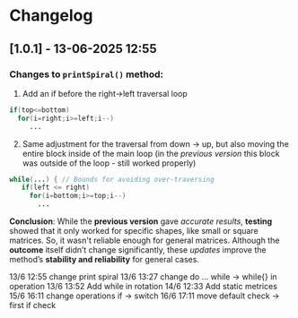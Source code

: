 # Changelog
## [1.0.1] - 13-06-2025 12:55
### Changes to `printSpiral()` method:
1. Add an if before the right->left traversal loop 
```java
if(top<=bottom) 
  for(i=right;i>=left;i--) 
     ...
```
2. Same adjustment for the traversal from down -> up, but also moving the entire block inside of the main loop (in the *previous version* this block was outside of the loop - still worked properly)
```java
while(...) { // Bounds for avoiding over-traversing           
   if(left <= right)
     for(i=bottom;i>=top;i--) 
       ...
```
**Conclusion**: While the **previous version** gave *accurate results*, **testing** showed that it only worked for specific shapes, like small or square matrices. So, it wasn't reliable enough for general matrices. Although the **outcome** itself didn’t change significantly, these *updates* improve the method’s **stability and reliability** for general cases.
  









13/6 12:55 change print spiral
13/6 13:27 change do ... while -> while{} in operation
13/6 13:52 Add while in rotation
14/6 12:33 Add static metrices
15/6 16:11 change operations if -> switch
16/6 17:11 move default check -> first if check
